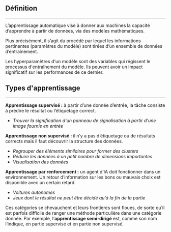 

## Définition

<hr>

L’apprentissage automatique vise à donner aux machines la capacité d’apprendre à partir de données, via des modèles mathématiques.

Plus précisément, il s’agit du procédé par lequel les informations pertinentes (paramètres du modèle) sont tirées d’un ensemble de données d’entraînement.

Les hyperparamètres d'un modèle sont des variables qui régissent le processus d'entraînement du modèle. Ils peuvent avoir un impact significatif sur les performances de ce dernier.


## Types d'apprentissage

<hr>

**Apprentissage supervisé :** à partir d’une donnée d’entrée, la tâche consiste à prédire le résultat ou l’étiquetage correct.
- *Trouver la signification d'un panneau de signalisation à partir d'une image fournie en entrée*

**Apprentissage non supervisé :** il n’y a pas d’étiquetage ou de résultats corrects mais il faut découvrir la structure des données.
- *Regrouper des éléments similaires pour former des clusters*
- *Réduire les données à un petit nombre de dimensions importantes*
- *Visualisation des données*

**Apprentissage par renforcement :** un agent d’IA doit fonctionner dans un environnement. Un retour d’information sur les bons ou mauvais choix est disponible avec un certain retard. 
- *Voitures autonomes*
- *Jeux dont le résultat ne peut être décidé qu’à la fin de la partie*

Ces catégories se chevauchent et leurs frontières sont floues, de sorte qu’il est parfois difficile de ranger une méthode particulière dans une catégorie donnée. Par exemple, l’**apprentissage semi-dirigé** est, comme son nom l’indique, en partie supervisé et en partie non supervisé.